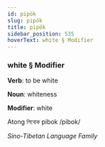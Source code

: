 ```yaml
---
id: pipök
slug: pipök
title: pipök
sidebar_position: 535
hoverText: white § Modifier
---
```


### white § Modifier

**Verb**: to be white

**Noun**: whiteness

**Modifier**: white

Atong পিবোক pibok /pibok/

*Sino-Tibetan Language Family*